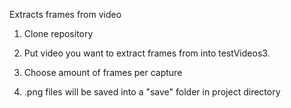  
Extracts frames from video

1. Clone repository

2. Put video you want to extract frames from into testVideos3.
 
3. Choose amount of frames per capture

4. .png files will be saved into a "save" folder in project directory
